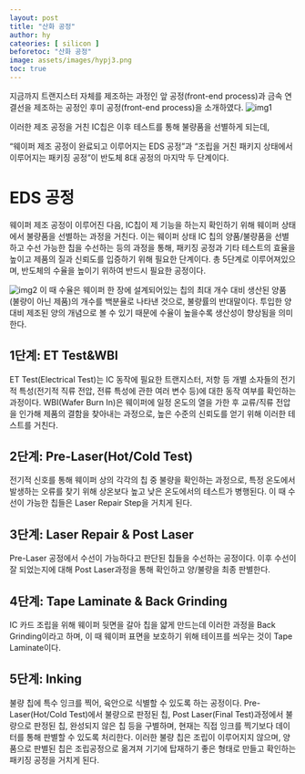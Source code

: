 ```yaml
---
layout: post
title: "산화 공정"
author: hy
cateories: [ silicon ]
beforetoc: "산화 공정"
image: assets/images/hypj3.png
toc: true
---
```


지금까지 트랜지스터 자체를 제조하는 과정인 앞 공정(front-end process)과 금속 연결선을 제조하는 공정인 후미 공정(front-end process)을 소개하였다.
![img1](/images/hy_3/1.png)

 이러한 제조 공정을 거친 IC칩은 이후 테스트를 통해 불량품을 선별하게 되는데, 

“웨이퍼 제조 공정이 완료되고 이루어지는 EDS 공정”과 “조립을 거친 패키지 상태에서 이루어지는 패키징 공정”이 반도체 8대 공정의 마지막 두 단계이다.

# EDS 공정
웨이퍼 제조 공정이 이루어진 다음, IC칩이 제 기능을 하는지 확인하기 위해 웨이퍼 상태에서 불량품을 선별하는 과정을 거친다. 이는 웨이퍼 상태 IC 칩의 양품/불량품을 선별하고 수선 가능한 칩을 수선하는 등의 과정을 통해, 패키징 공정과 기타 테스트의 효율을 높이고 제품의 질과 신뢰도를 입증하기 위해 필요한 단계이다. 총 5단계로 이루어져있으며, 반도체의 수율을 높이기 위하여 반드시 필요한 공정이다.

![img2](/images/hy_4/2.jpg)
이 때 수율은 웨이퍼 한 장에 설계되어있는 칩의 최대 개수 대비 생산된 양품(불량이 아닌 제품)의 개수를 백분율로 나타낸 것으로, 불량률의 반대말이다. 투입한 양 대비 제조된 양의 개념으로 볼 수 있기 때문에 수율이 높을수록 생산성이 향상됨을 의미한다.


## 1단계: ET Test&WBI
ET Test(Electrical Test)는 IC 동작에 필요한 트랜지스터, 저항 등 개별 소자들의 전기적 특성(전기적 직류 전압, 전류 특성에 관한 여러 변수 등)에 대한 동작 여부를 확인하는 과정이다.
WBI(Wafer Burn In)은 웨이퍼에 일정 온도의 열을 가한 후 교류/직류 전압을 인가해 제품의 결함을 찾아내는 과정으로, 높은 수준의 신뢰도를 얻기 위해 이러한 테스트를 거친다.

## 2단계: Pre-Laser(Hot/Cold Test)
전기적 신호를 통해 웨이퍼 상의 각각의 칩 중 불량을 확인하는 과정으로, 특정 온도에서 발생하는 오류를 찾기 위해 상온보다 높고 낮은 온도에서의 테스트가 병행된다. 이 때 수선이 가능한 칩들은 Laser Repair Step을 거치게 된다.

## 3단계: Laser Repair & Post Laser
Pre-Laser 공정에서 수선이 가능하다고 판단된 칩들을 수선하는 공정이다. 이후 수선이 잘 되었는지에 대해 Post Laser과정을 통해 확인하고 양/불량을 최종 판별한다.

## 4단계: Tape Laminate & Back Grinding
IC 카드 조립을 위해 웨이퍼 뒷면을 갈아 칩을 얇게 만드는데 이러한 과정을 Back Grinding이라고 하며, 이 때 웨이퍼 표면을 보호하기 위해 테이프를 씌우는 것이 Tape Laminate이다.

## 5단계: Inking
불량 칩에 특수 잉크를 찍어, 육안으로 식별할 수 있도록 하는 공정이다. Pre-Laser(Hot/Cold Test)에서 불량으로 판정된 칩, Post Laser(Final Test)과정에서 불량으로 판정된 칩, 완성되지 않은 칩 등을 구별하며, 현재는 직접 잉크를 찍기보다 데이터를 통해 판별할 수 있도록 처리한다. 이러한 불량 칩은 조립이 이루어지지 않으며, 양품으로 판별된 칩은 조립공정으로 옮겨져 기기에 탑재하기 좋은 형태로 만들고 확인하는 패키징 공정을 거치게 된다.


